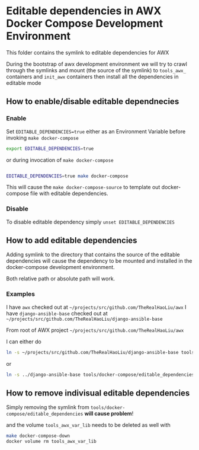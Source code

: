 # Editable dependencies in AWX Docker Compose Development Environment

This folder contains the symlink to editable dependencies for AWX

During the bootstrap of awx development environment we will try to crawl through the symlinks and mount (the source of the symlink) to `tools_awx_` containers and `init_awx` containers then install all the dependencies in editable mode

## How to enable/disable editable dependnecies

### Enable

Set `EDITABLE_DEPENDENCIES=true` either as an Environment Variable before invoking `make docker-compose`

```bash
export EDITABLE_DEPENDENCIES=true
```

or during invocation of `make docker-compose`

```bash

EDITABLE_DEPENDENCIES=true make docker-compose
```

This will cause the `make docker-compose-source` to template out docker-compose file with editable dependencies.

### Disable

To disable editable dependency simply `unset EDITABLE_DEPENDENCIES`

## How to add editable dependencies

Adding symlink to the directory that contains the source of the editable dependencies will cause the dependency to be mounted and installed in the docker-compose development environment.

Both relative path or absolute path will work.

### Examples

I have `awx` checked out at `~/projects/src/github.com/TheRealHaoLiu/awx`
I have `django-ansible-base` checked out at `~/projects/src/github.com/TheRealHaoLiu/django-ansible-base`

From root of AWX project `~/projects/src/github.com/TheRealHaoLiu/awx`

I can either do

```bash
ln -s ~/projects/src/github.com/TheRealHaoLiu/django-ansible-base tools/docker-compose/editable_dependencies/
```

or

```bash
ln -s ../django-ansible-base tools/docker-compose/editable_dependencies/
```

## How to remove indivisual editable dependencies

Simply removing the symlink from  `tools/docker-compose/editable_dependencies` **will cause problem**!

and the volume `tools_awx_var_lib` needs to be deleted as well with

```bash
make docker-compose-down
docker volume rm tools_awx_var_lib
```

